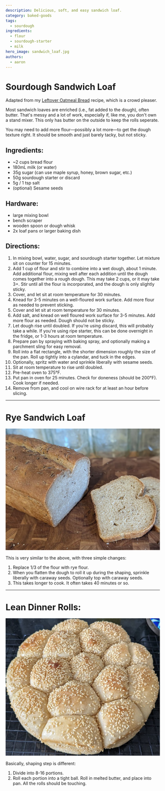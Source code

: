 ```yaml
---
description: Delicious, soft, and easy sandwich loaf.
category: baked-goods
tags:
  - sourdough
ingredients:
  - flour
  - sourdough-starter
  - milk
hero_image: sandwich_loaf.jpg
authors:
  - aaron
---
```


# Sourdough Sandwich Loaf

Adapted from my [Leftover Oatmeal Bread](./Leftover-Oatmeal-Bread.html) recipe, which is a crowd pleaser.

Most sandwich loaves are enriched (i.e., fat added to the dough), often butter. That's messy and a lot of work, especially if, like me, you don't own a stand mixer. This only has butter on the outside to keep the rolls seperate. 

You may need to add more flour—possibly a lot more—to get the dough texture right. It should be smooth and just barely tacky, but not sticky.

## Ingredients:

- ~2 cups bread flour
- 180mL milk (or water)
- 35g sugar (can use maple syrup, honey, brown sugar, etc.)
- 50g sourdough starter or discard
- 5g / 1 tsp salt
- (optional) Sesame seeds

## Hardware:

- large mixing bowl
- bench scraper
- wooden spoon or dough whisk
- 2x loaf pans or larger baking dish

## Directions:

1. In mixing bowl, water, sugar, and sourdough starter together. Let mixture sit on counter for 15 minutes.
2. Add 1 cup of flour and stir to combine into a wet dough, about 1 minute. Add additional flour, mixing well after each addition until the dough comes together into a rough dough. This may take 2 cups, or it may take 3+. Stir until all the flour is incorporated, and the dough is only slightly sticky.
3. Cover, and let sit at room temperature for 30 minutes.
4. Knead for 3-5 minutes on a well-floured work surface. Add more flour as needed to prevent sticking.
5. Cover and let sit at room temperature for 30 minutes.
6. Add salt, and knead on well floured work surface for 3-5 minutes. Add more flour as needed. Dough should not be sticky.
7. Let dough rise until doubled. If you're using discard, this will probably take a while. If you're using ripe starter, this can be done overnight in the fridge, or 1-3 hours at room temperature.
8. Prepare pan by spraying with baking spray, and optionally making a parchment sling for easy removal.
9. Roll into a flat rectangle, with the shorter dimension roughly the size of the pan. Roll up tightly into a cylandar, and tuck in the edges.
10. Optionally, spritz with water and sprinkle liberally with sesame seeds.
11. Sit at room temperature to rise until doubled.
12. Pre-heat oven to 375°F.
13. Put pan in oven for 25 minutes. Check for doneness (should be 200°F). Cook longer if needed.
14. Remove from pan, and cool on wire rack for at least an hour before slicing. 

---

# Rye Sandwich Loaf

![](../../images/rye_sandwich_loaf.jpg)

This is very similar to the above, with three simple changes:

1. Replace 1/3 of the flour with rye flour.
2. When you flatten the dough to roll it up during the shaping, sprinkle liberally with caraway seeds. Optionally top with caraway seeds.
3. This takes longer to cook. It often takes 40 minutes or so.

---

# Lean Dinner Rolls:

![](../../images/dinner_rolls.jpg)

Basically, shaping step is different:

1. Divide into 8-16 portions. 
2. Roll each portion into a tight ball. Roll in melted butter, and place into pan. All the rolls should be touching.
